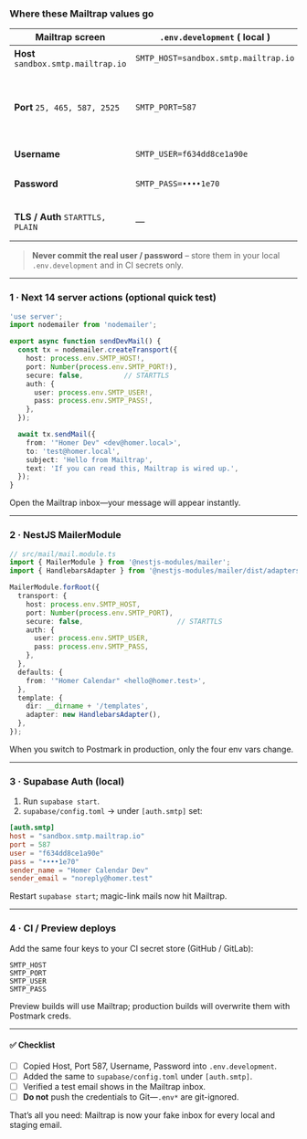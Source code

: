 ### Where these Mailtrap values go

| Mailtrap screen | `.env.development` ( local ) | Supabase Auth (local docker) | NestJS Mailer config | Notes |
|-----------------|------------------------------|-----------------------------|----------------------|-------|
| **Host** `sandbox.smtp.mailtrap.io` | `SMTP_HOST=sandbox.smtp.mailtrap.io` | `MAILER_HOST=sandbox.smtp.mailtrap.io` | `host: process.env.SMTP_HOST,` | All tools read the same var. |
| **Port** `25, 465, 587, 2525` | `SMTP_PORT=587` | `MAILER_PORT=587` | `port: +process.env.SMTP_PORT,` | 587 + STARTTLS works everywhere; use 2525 if 587 is blocked. |
| **Username** | `SMTP_USER=f634dd8ce1a90e` | `MAILER_USER=…` | `auth: { user: process.env.SMTP_USER,` | Copy exactly. |
| **Password** | `SMTP_PASS=••••1e70` | `MAILER_PASS=…` | `pass: process.env.SMTP_PASS },` | Click the *eye* icon to reveal & copy. |
| **TLS / Auth** `STARTTLS, PLAIN` | — | — | `secure: false,   // STARTTLS` | Nodemailer/Nest starts TLS automatically. |

> **Never commit the real user / password** – store them in your local `.env.development` and in CI secrets only.

---

### 1 · Next 14 server actions (optional quick test)

```ts
'use server';
import nodemailer from 'nodemailer';

export async function sendDevMail() {
  const tx = nodemailer.createTransport({
    host: process.env.SMTP_HOST!,
    port: Number(process.env.SMTP_PORT!),
    secure: false,          // STARTTLS
    auth: {
      user: process.env.SMTP_USER!,
      pass: process.env.SMTP_PASS!,
    },
  });

  await tx.sendMail({
    from: '"Homer Dev" <dev@homer.local>',
    to: 'test@homer.local',
    subject: 'Hello from Mailtrap',
    text: 'If you can read this, Mailtrap is wired up.',
  });
}
```

Open the Mailtrap inbox—your message will appear instantly.

---

### 2 · NestJS MailerModule

```ts
// src/mail/mail.module.ts
import { MailerModule } from '@nestjs-modules/mailer';
import { HandlebarsAdapter } from '@nestjs-modules/mailer/dist/adapters/handlebars.adapter';

MailerModule.forRoot({
  transport: {
    host: process.env.SMTP_HOST,
    port: Number(process.env.SMTP_PORT),
    secure: false,                       // STARTTLS
    auth: {
      user: process.env.SMTP_USER,
      pass: process.env.SMTP_PASS,
    },
  },
  defaults: {
    from: '"Homer Calendar" <hello@homer.test>',
  },
  template: {
    dir: __dirname + '/templates',
    adapter: new HandlebarsAdapter(),
  },
});
```

When you switch to Postmark in production, only the four env vars change.

---

### 3 · Supabase Auth (local)

1. Run `supabase start`.
2. `supabase/config.toml` → under `[auth.smtp]` set:

```toml
[auth.smtp]
host = "sandbox.smtp.mailtrap.io"
port = 587
user = "f634dd8ce1a90e"
pass = "••••1e70"
sender_name = "Homer Calendar Dev"
sender_email = "noreply@homer.test"
```

Restart `supabase start`; magic-link mails now hit Mailtrap.

---

### 4 · CI / Preview deploys

Add the same four keys to your CI secret store (GitHub / GitLab):

```
SMTP_HOST
SMTP_PORT
SMTP_USER
SMTP_PASS
```

Preview builds will use Mailtrap; production builds will overwrite them with Postmark creds.

---

#### ✅ Checklist

- [ ] Copied Host, Port 587, Username, Password into `.env.development`.
- [ ] Added the same to `supabase/config.toml` under `[auth.smtp]`.
- [ ] Verified a test email shows in the Mailtrap inbox.
- [ ] **Do not** push the credentials to Git—`.env*` are git-ignored.

That’s all you need: Mailtrap is now your fake inbox for every local and staging email.
